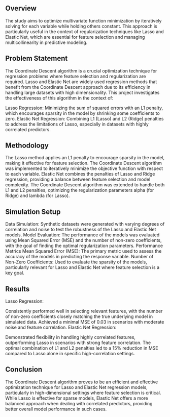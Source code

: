 ## Overview
The study aims to optimize multivariate function minimization by iteratively solving for each variable while holding others constant. This approach is particularly useful in the context of regularization techniques like Lasso and Elastic Net, which are essential for feature selection and managing multicollinearity in predictive modeling.

## Problem Statement
The Coordinate Descent algorithm is a crucial optimization technique for regression problems where feature selection and regularization are required. Lasso and Elastic Net are widely used regression methods that benefit from the Coordinate Descent approach due to its efficiency in handling large datasets with high dimensionality. This project investigates the effectiveness of this algorithm in the context of:

Lasso Regression: Minimizing the sum of squared errors with an L1 penalty, which encourages sparsity in the model by shrinking some coefficients to zero.
Elastic Net Regression: Combining L1 (Lasso) and L2 (Ridge) penalties to address the limitations of Lasso, especially in datasets with highly correlated predictors.
## Methodology


The Lasso method applies an L1 penalty to encourage sparsity in the model, making it effective for feature selection.
The Coordinate Descent algorithm was implemented to iteratively minimize the objective function with respect to each variable.
Elastic Net combines the penalties of Lasso and Ridge regression, providing a balance between feature selection and model complexity.
The Coordinate Descent algorithm was extended to handle both L1 and L2 penalties, optimizing the regularization parameters alpha (for Ridge) and lambda (for Lasso).
## Simulation Setup
Data Simulation: Synthetic datasets were generated with varying degrees of correlation and noise to test the robustness of the Lasso and Elastic Net models.
Model Evaluation: The performance of the models was evaluated using Mean Squared Error (MSE) and the number of non-zero coefficients, with the goal of finding the optimal regularization parameters.
Performance Metrics
Mean Squared Error (MSE): The primary metric used to assess the accuracy of the models in predicting the response variable.
Number of Non-Zero Coefficients: Used to evaluate the sparsity of the models, particularly relevant for Lasso and Elastic Net where feature selection is a key goal.
## Results
Lasso Regression:

Consistently performed well in selecting relevant features, with the number of non-zero coefficients closely matching the true underlying model in simulated data.
Achieved a minimal MSE of 0.03 in scenarios with moderate noise and feature correlation.
Elastic Net Regression:

Demonstrated flexibility in handling highly correlated features, outperforming Lasso in scenarios with strong feature correlation.
The optimal combination of L1 and L2 penalties led to a 15% reduction in MSE compared to Lasso alone in specific high-correlation settings.
## Conclusion
The Coordinate Descent algorithm proves to be an efficient and effective optimization technique for Lasso and Elastic Net regression models, particularly in high-dimensional settings where feature selection is critical. While Lasso is effective for sparse models, Elastic Net offers a more balanced approach when dealing with correlated predictors, providing better overall model performance in such cases.
